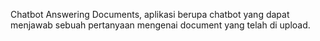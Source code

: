 Chatbot Answering Documents, aplikasi berupa chatbot yang dapat menjawab sebuah pertanyaan mengenai document yang telah di upload.
